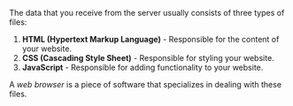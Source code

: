 The data that you receive from the server usually consists of three types of files:
1. **HTML (Hypertext Markup Language)** - Responsible for the content of your website.
2. **CSS (Cascading Style Sheet)** - Responsible for styling your website.
3. **JavaScript** - Responsible for adding functionality to your website.

A *web browser* is a piece of software that specializes in dealing with these files.